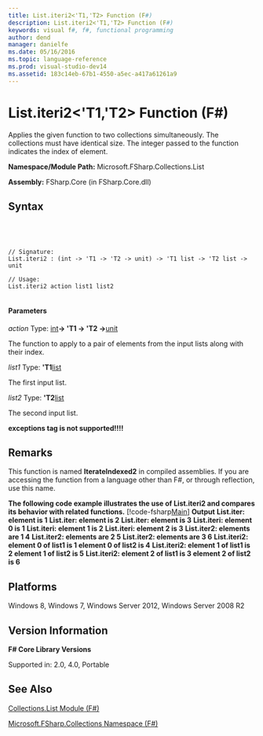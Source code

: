 ```yaml
---
title: List.iteri2<'T1,'T2> Function (F#)
description: List.iteri2<'T1,'T2> Function (F#)
keywords: visual f#, f#, functional programming
author: dend
manager: danielfe
ms.date: 05/16/2016
ms.topic: language-reference
ms.prod: visual-studio-dev14
ms.assetid: 183c14eb-67b1-4550-a5ec-a417a61261a9 
---
```


# List.iteri2<'T1,'T2> Function (F#)

Applies the given function to two collections simultaneously. The collections must have identical size. The integer passed to the function indicates the index of element.

**Namespace/Module Path:** Microsoft.FSharp.Collections.List

**Assembly:** FSharp.Core (in FSharp.Core.dll)


## Syntax



```




// Signature:
List.iteri2 : (int -> 'T1 -> 'T2 -> unit) -> 'T1 list -> 'T2 list -> unit

// Usage:
List.iteri2 action list1 list2


```





#### Parameters
*action*
Type: [int](http://msdn.microsoft.com/en-us/library/025d5455-3622-4ea5-9573-3ecbd4ee1375)**-&gt; 'T1 -&gt; 'T2 -&gt;**[unit](http://msdn.microsoft.com/en-us/library/00b837c2-6c8a-483a-87d3-0479c64037a7)


The function to apply to a pair of elements from the input lists along with their index.


*list1*
Type: **'T1**[list](http://msdn.microsoft.com/en-us/library/c627b668-477b-4409-91ed-06d7f1b3e4a7)


The first input list.


*list2*
Type: **'T2**[list](http://msdn.microsoft.com/en-us/library/c627b668-477b-4409-91ed-06d7f1b3e4a7)


The second input list.



**exceptions tag is not supported!!!!**

## Remarks
This function is named **IterateIndexed2** in compiled assemblies. If you are accessing the function from a language other than F#, or through reflection, use this name.

**The following code example illustrates the use of List.iteri2 and compares its behavior with related functions.**
[!code-fsharp[Main](snippets/fslists/snippet17.fs)]
**Output**
**List.iter: element is 1**
**List.iter: element is 2**
**List.iter: element is 3**
**List.iteri: element 0 is 1**
**List.iteri: element 1 is 2**
**List.iteri: element 2 is 3**
**List.iter2: elements are 1 4**
**List.iter2: elements are 2 5**
**List.iter2: elements are 3 6**
**List.iteri2: element 0 of list1 is 1 element 0 of list2 is 4**
**List.iteri2: element 1 of list1 is 2 element 1 of list2 is 5**
**List.iteri2: element 2 of list1 is 3 element 2 of list2 is 6**
## Platforms
Windows 8, Windows 7, Windows Server 2012, Windows Server 2008 R2


## Version Information
**F# Core Library Versions**

Supported in: 2.0, 4.0, Portable




## See Also
[Collections.List Module &#40;F&#35;&#41;](Collections.List-Module-%5BFSharp%5D.md)

[Microsoft.FSharp.Collections Namespace &#40;F&#35;&#41;](Microsoft.FSharp.Collections-Namespace-%5BFSharp%5D.md)

